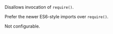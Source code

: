 Disallows invocation of `require()`.

Prefer the newer ES6-style imports over `require()`.

Not configurable.